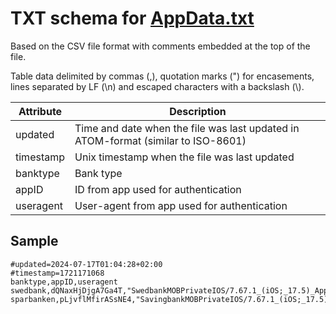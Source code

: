 # TXT schema for [AppData.txt](../src/AppData.txt)

Based on the CSV file format with comments embedded at the top of the file.

Table data delimited by commas (,), quotation marks (") for encasements, lines separated by LF (\n) and escaped characters with a backslash (\\).

| Attribute | Description                                                                       |
|-----------|-----------------------------------------------------------------------------------|
| updated   | Time and date when the file was last updated in ATOM-format (similar to ISO-8601) | 
| timestamp | Unix timestamp when the file was last updated                                     | 
| banktype  | Bank type                                                                         |
| appID     | ID from app used for authentication                                               |
| useragent | User-agent from app used for authentication                                       |

## Sample
```csv
#updated=2024-07-17T01:04:28+02:00
#timestamp=1721171068
banktype,appID,useragent
swedbank,dQNaxHjDjgA7Ga4T,"SwedbankMOBPrivateIOS/7.67.1_(iOS;_17.5)_Apple/iPad8,6"
sparbanken,pLjvflMfirASsNE4,"SavingbankMOBPrivateIOS/7.67.1_(iOS;_17.5)_Apple/iPad8,6"
```